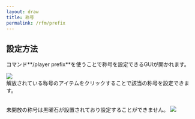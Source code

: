 ```yaml
---
layout: draw
title: 称号
permalink: /rfm/prefix
---
```


## 設定方法  
コマンド**/player prefix**を使うことで称号を設定できるGUIが開かれます。

<a><img src="http://web.njj12.net/public/images/prefix1.png"></a><br>
解放されている称号のアイテムをクリックすることで該当の称号を設定できます。<br><br>

未開放の称号は黒曜石が設置されており設定することができません。
<a><img src="http://web.njj12.net/public/images/prefix2.png"></a><br>



  
